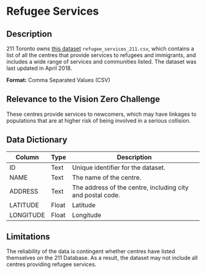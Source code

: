 # Refugee Services

## Description
211 Toronto owns [this dataset](refugee_services_211.csv) `refugee_services_211.csv`, which contains a list of all the centres that provide services to refugees and immigrants, and includes a wide range of services and communities listed. The dataset was last updated in April 2018.

**Format:** Comma Separated Values (CSV)

## Relevance to the Vision Zero Challenge
These centres provide services to newcomers, which may have linkages to populations that are at higher risk of being involved in a serious collision.

## Data Dictionary
Column|Type|Description
|-----|-----|-----|
ID|Text|Unique identifier for the dataset.
NAME|Text|The name of the centre.
ADDRESS|Text|The address of the centre, including city and postal code.
LATITUDE|Float|Latitude
LONGITUDE|Float|Longitude

## Limitations
The reliability of the data is contingent whether centres have listed themselves on the 211 Database. As a result, the dataset may not include all centres providing refugee services.
